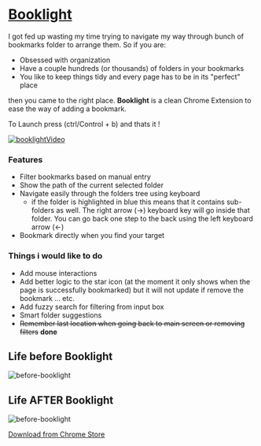 [Booklight](https://chrome.google.com/webstore/detail/booklight/lkdhojpobehkcldjmileiancjjpdeakk)
==========

I got fed up wasting my time trying to navigate my way through bunch of bookmarks folder to arrange them. So if you are:
- Obsessed with organization
- Have a couple hundreds (or thousands) of folders in your bookmarks
- You like to keep things tidy and every page has to be in its "perfect" place

then you came to the right place. **Booklight** is a clean Chrome Extension to ease the way of adding a bookmark. 

To Launch press (ctrl/Control + b) and thats it !

[![booklightVideo](https://www.dropbox.com/s/dgu57k0424rnjhq/booklight_video.png?dl=1)](https://www.youtube.com/watch?v=8AB1kE6U-2g)

### Features
- Filter bookmarks based on manual entry
- Show the path of the current selected folder
- Navigate easily through the folders tree using keyboard
    - if the folder is highlighted in blue this means that it contains sub-folders as well. The right arrow (->) keyboard key will go inside that folder. You can go back one step to the back using the left keyboard arrow (<-)
- Bookmark directly when you find your target

### Things i would like to do
- Add mouse interactions
- Add better logic to the star icon (at the moment it only shows when the page is successfully bookmarked) but it will not update if remove the bookmark ... etc.
- Add fuzzy search for filtering from input box
- Smart folder suggestions
- ~~Remember last location when going back to main screen or removing filters~~ **done**

## Life before Booklight
![before-booklight](http://g.recordit.co/uqYqp8o08e.gif)

## Life AFTER Booklight
![before-booklight](http://g.recordit.co/mprXGGOr1k.gif)

[Download from Chrome Store](https://chrome.google.com/webstore/detail/booklight/lkdhojpobehkcldjmileiancjjpdeakk)

